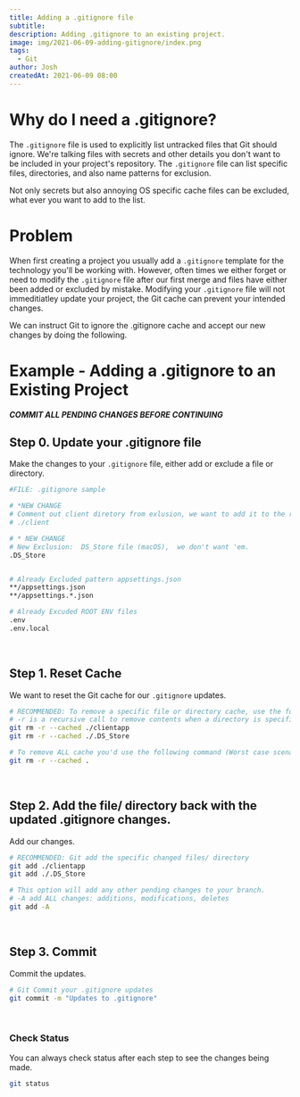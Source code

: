 ```yaml
---
title: Adding a .gitignore file
subtitle:
description: Adding .gitignore to an existing project.
image: img/2021-06-09-adding-gitignore/index.png
tags:
  - Git
author: Josh
createdAt: 2021-06-09 08:00
---
```


# Why do I need a .gitignore?

The <code class="language-bash">.gitignore</code> file is used to explicitly list untracked files that Git should ignore. We're talking files with secrets and other details you don't want to be included in your project's repository. The <code class="language-bash">.gitignore</code> file can list specific files, directories, and also name patterns for exclusion.

Not only secrets but also annoying OS specific cache files can be excluded, what ever you want to add to the list.

# Problem

When first creating a project you usually add a <code class="language-bash">.gitignore</code> template for the technology you'll be working with. However, often times we either forget or need to modify the <code class="language-bash">.gitignore</code> file after our first merge and files have either been added or excluded by mistake. Modifying your <code class="language-bash">.gitignore</code> file will not immeditiatley update your project, the Git cache can prevent your intended changes.

We can instruct Git to ignore the .gitignore cache and accept our new changes by doing the following.

# Example - Adding a .gitignore to an Existing Project

**_COMMIT ALL PENDING CHANGES BEFORE CONTINUING_**
<br/>

## Step 0. Update your .gitignore file

Make the changes to your <code class="language-bash">.gitignore</code> file, either add or exclude a file or directory.

```bash
#FILE: .gitignore sample

# *NEW CHANGE
# Comment out client diretory from exlusion, we want to add it to the repository tracking
# ./client

# * NEW CHANGE
# New Exclusion:  DS_Store file (macOS),  we don't want 'em.
.DS_Store


# Already Excluded pattern appsettings.json
**/appsettings.json
**/appsettings.*.json

# Already Excuded ROOT ENV files
.env
.env.local

```

<br/>

## Step 1. Reset Cache

We want to reset the Git cache for our <code class="language-bash">.gitignore</code> updates.

```bash
# RECOMMENDED: To remove a specific file or directory cache, use the following:
# -r is a recursive call to remove contents when a directory is specified.
git rm -r --cached ./clientapp
git rm -r --cached ./.DS_Store
```

```bash
# To remove ALL cache you'd use the following command (Worst case scenario)
git rm -r --cached .
```

<br/>

## Step 2. Add the file/ directory back with the updated .gitignore changes.

Add our changes.

```bash
# RECOMMENDED: Git add the specific changed files/ directory
git add ./clientapp
git add ./.DS_Store
```

```bash
# This option will add any other pending changes to your branch.
# -A add ALL changes: additions, modifications, deletes
git add -A
```

<br/>

## Step 3. Commit

Commit the updates.

```bash
# Git Commit your .gitignore updates
git commit -m "Updates to .gitignore"
```

<br/>

### Check Status

You can always check status after each step to see the changes being made.

```bash
git status
```
